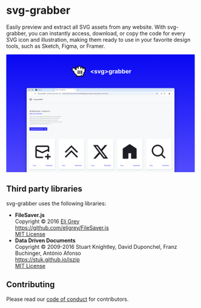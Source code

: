 # svg-grabber

Easily preview and extract all SVG assets from any website. With svg-grabber, you can instantly access, download, or copy the code for every SVG icon and illustration, making them ready to use in your favorite design tools, such as Sketch, Figma, or Framer.

![alt text](/images/svg-grabber-screenshot-01.png 'Screenshot of svg-grabber, a Chrome extension to preview, copy and download svg images from any website.')

## Third party libraries

svg-grabber uses the following libraries:

- **FileSaver.js**  
   Copyright © 2016 [Eli Grey](https://eligrey.com)  
   https://github.com/eligrey/FileSaver.js  
   [MIT License](https://github.com/eligrey/FileSaver.js/blob/master/LICENSE.md)
- **Data Driven Documents**  
   Copyright © 2009-2016 Stuart Knightley, David Duponchel, Franz Buchinger, António Afonso  
   https://stuk.github.io/jszip  
   [MIT License](https://github.com/Stuk/jszip/blob/master/LICENSE.markdown)

## Contributing

Please read our [code of conduct](/code-of-conduct.md) for contributors.
